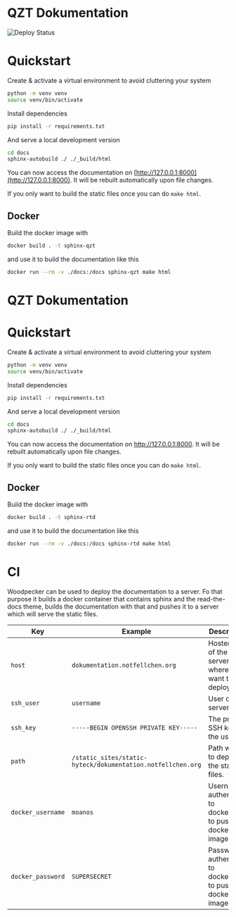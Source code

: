 # QZT Dokumentation

![Deploy Status](https://woodpecker.hyteck.de/api/badges/103/status.svg)

# Quickstart

Create & activate a virtual environment to avoid cluttering your system

```zsh
python -m venv venv
source venv/bin/activate
```

Install dependencies

```zsh
pip install -r requirements.txt
```

And serve a local development version

```zsh
cd docs
sphinx-autobuild ./ ./_build/html
```

You can now access the documentation on [http://127.0.0.1:8000](http://127.0.0.1:8000). It will be rebuilt automatically upon file changes.

If you only want to build the static files once you can do `make html`.

## Docker

Build the docker image with

```bash
docker build . -t sphinx-qzt
```

and use it to build the documentation like this

```bash
docker run --rm -v ./docs:/docs sphinx-qzt make html
```

# QZT Dokumentation

# Quickstart

Create & activate a virtual environment to avoid cluttering your system

```zsh
python -m venv venv
source venv/bin/activate
```

Install dependencies

```zsh
pip install -r requirements.txt
```

And serve a local development version

```zsh
cd docs
sphinx-autobuild ./ ./_build/html
```

You can now access the documentation on <http://127.0.0.1:8000>. It will be rebuilt automatically upon file changes.

If you only want to build the static files once you can do `make html`.

## Docker

Build the docker image with

```bash
docker build . -t sphinx-rtd
```

and use it to build the documentation like this

```bash
docker run --rm -v ./docs:/docs sphinx-rtd make html
```

# CI

Woodpecker can be used to deploy the documentation to a server. Fo that purpose it builds a docker container that contains
sphinx and the read-the-docs theme, builds the documentation with that and pushes it to a server which will serve the static files.

| Key               | Example                                                     | Description                                                 |
|-------------------|-------------------------------------------------------------|-------------------------------------------------------------|
| `host`            | `dokumentation.notfellchen.org`                             | Hostename of the server where you want to deploy            |
| `ssh_user`        | `username`                                                  | User on the server                                          |
| `ssh_key`         | `-----BEGIN OPENSSH PRIVATE KEY-----`                       | The private SSH key of the user                             |
| `path`            | `/static_sites/static-hyteck/dokumentation.notfellchen.org` | Path where to deploy the static files.                      |
| `docker_username` | `moanos`                                                    | Username authenticate to dockerhub to push the docker image |
| `docker_password` | `SUPERSECRET`                                               | Password authenticate to dockerhub to push the docker image |

